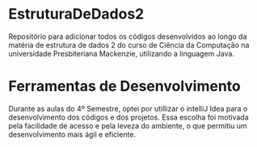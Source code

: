 ﻿# EstruturaDeDados2

Repositório para adicionar todos os códigos desenvolvidos ao longo da matéria de estrutura de dados 2 do curso de Ciência da Computação na universidade Presbiteriana Mackenzie, utilizando a linguagem Java.

# Ferramentas de Desenvolvimento
Durante as aulas do 4º Semestre, optei por utillizar o intelliJ Idea para o desenvolvimento dos códigos e dos projetos. Essa escolha foi motivada pela facilidade de acesso e pela leveza do ambiente, o que permitiu um desenvolvimento mais ágil e eficiente.  
